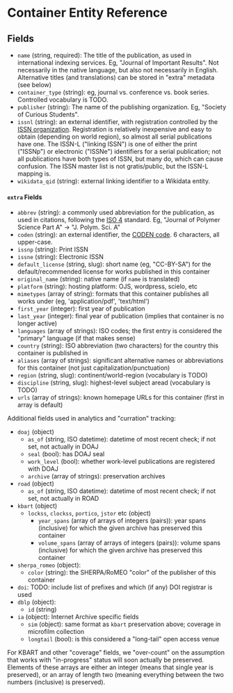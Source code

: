 
# Container Entity Reference

## Fields

- `name` (string, required): The title of the publication, as used in
  international indexing services. Eg, "Journal of Important Results". Not
  necessarily in the native language, but also not necessarily in English.
  Alternative titles (and translations) can be stored in "extra" metadata (see
  below)
- `container_type` (string): eg, journal vs. conference vs. book series.
  Controlled vocabulary is TODO.
- `publisher` (string): The name of the publishing organization. Eg, "Society
  of Curious Students".
- `issnl` (string): an external identifier, with registration controlled by the
  [ISSN organization](http://www.issn.org/). Registration is relatively
  inexpensive and easy to obtain (depending on world region), so almost all
  serial publications have one. The ISSN-L ("linking ISSN") is one of either
  the print ("ISSNp") or electronic ("ISSNe") identifiers for a serial
  publication; not all publications have both types of ISSN, but many do, which
  can cause confusion. The ISSN master list is not gratis/public, but the
  ISSN-L mapping is.
- `wikidata_qid` (string): external linking identifier to a Wikidata entity.

#### `extra` Fields

- `abbrev` (string): a commonly used abbreviation for the publication, as used
  in citations, following the [ISO 4]() standard. Eg, "Journal of Polymer
  Science Part A" -> "J. Polym. Sci. A"
- `coden` (string): an external identifier, the [CODEN code](). 6 characters,
  all upper-case.
- `issnp` (string): Print ISSN
- `issne` (string): Electronic ISSN
- `default_license` (string, slug): short name (eg, "CC-BY-SA") for the
  default/recommended license for works published in this container
- `original_name` (string): native name (if `name` is translated)
- `platform` (string): hosting platform: OJS, wordpress, scielo, etc
- `mimetypes` (array of string): formats that this container publishes all works
  under (eg, 'application/pdf', 'text/html')
- `first_year` (integer): first year of publication
- `last_year` (integer): final year of publication (implies that container is no longer active)
- `languages` (array of strings): ISO codes; the first entry is considered the
  "primary" language (if that makes sense)
- `country` (string): ISO abbreviation (two characters) for the country this
  container is published in
- `aliases` (array of strings): significant alternative names or abbreviations
  for this container (not just capitalization/punctuation)
- `region` (string, slug): continent/world-region (vocabulary is TODO)
- `discipline` (string, slug): highest-level subject aread (vocabulary is TODO)
- `urls` (array of strings): known homepage URLs for this container (first in array is default)

Additional fields used in analytics and "curration" tracking:

- `doaj` (object)
  - `as_of` (string, ISO datetime): datetime of most recent check; if not set,
    not actually in DOAJ
  - `seal` (bool): has DOAJ seal
  - `work_level` (bool): whether work-level publications are registered with DOAJ
  - `archive` (array of strings): preservation archives
- `road` (object)
  - `as_of` (string, ISO datetime): datetime of most recent check; if not set,
    not actually in ROAD
- `kbart` (object)
  - `lockss`, `clockss`, `portico`, `jstor` etc (object)
    - `year_spans` (array of arrays of integers (pairs)): year spans (inclusive)
      for which the given archive has preserved this container
    - `volume_spans` (array of arrays of integers (pairs)): volume spans (inclusive)
      for which the given archive has preserved this container
- `sherpa_romeo` (object):
    - `color` (string): the SHERPA/RoMEO "color" of the publisher of this container
- `doi`: TODO: include list of prefixes and which (if any) DOI registrar is used
- `dblp` (object):
  - `id` (string)
- `ia` (object): Internet Archive specific fields
  - `sim` (object): same format as `kbart` preservation above; coverage in microfilm collection
  - `longtail` (bool): is this considered a "long-tail" open access venue

For KBART and other "coverage" fields, we "over-count" on the assumption that
works with "in-progress" status will soon actually be preserved. Elements of
these arrays are either an integer (means that single year is preserved), or an
array of length two (meaning everything between the two numbers (inclusive) is
preserved).

[CODEN]: https://en.wikipedia.org/wiki/CODEN
